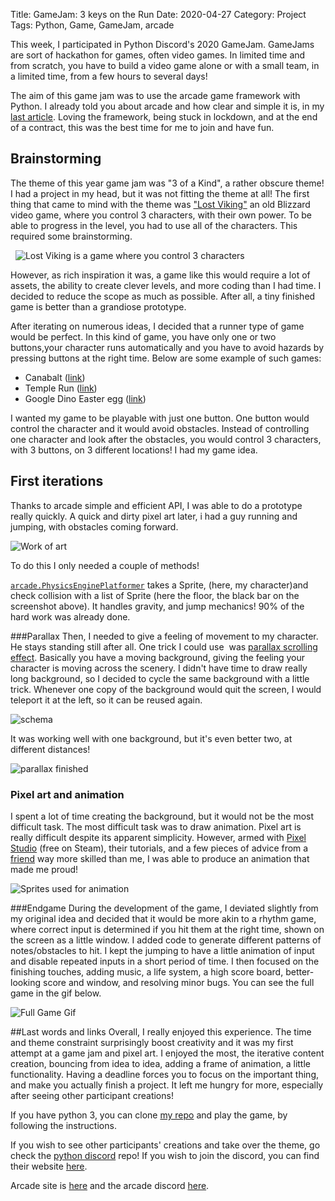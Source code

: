 Title: GameJam: 3 keys on the Run
Date: 2020-04-27
Category: Project
Tags: Python, Game, GameJam, arcade

This week, I participated in Python Discord's 2020 GameJam. GameJams are sort of hackathon for games, often video games.
In limited time and from scratch, you have to build a video game alone or with a small team, in a limited 
time, from a few hours to several days!

The aim of this game jam was to use the arcade game framework with Python. I already told you about arcade and how clear
and simple it is, in my [last article]({filename}/MineSweeper_Sunday.md). Loving the framework, being stuck in lockdown, 
and at the end of a contract, this was the best time for me to join and have fun. 

## Brainstorming
The theme of this year game jam was "3 of a Kind", a rather obscure theme! I had a project in my head, but it was not 
fitting the theme at all! The first thing that came to mind with the theme was 
["Lost Viking"](https://en.wikipedia.org/wiki/The_Lost_Vikings) an old Blizzard video game, where you control 3 characters,
with their own power. To be able to progress in the level, you had to use all of the characters. This required some brainstorming.

 
![Lost Viking is a game where you control 3 characters](https://main.judgehype.com/images/froala/2019/04/1554232974_6.jpg)

However, as rich inspiration it was, a game like this would require a lot of assets, the ability to create clever levels,
and more coding than I had time. I decided to reduce the scope as much as possible. After all, a tiny finished game is
better than a grandiose prototype.

After iterating on numerous ideas, I decided that a runner type of game would be perfect. In this kind of game, you have
 only one or two buttons,your character runs automatically and you have to avoid hazards by pressing buttons at
the right time. Below are some example of such games:
- Canabalt ([link](http://canabalt.com/))
- Temple Run ([link](https://play.google.com/store/apps/details?id=com.imangi.templerun&hl=en))
- Google Dino Easter egg ([link](https://www.omgchrome.com/list-google-chrome-easter-eggs/)) 

I wanted my game to be playable with just one button. One button would control the character and it would avoid obstacles.
Instead of controlling one character and look after the obstacles, you would control 3 characters, with 3 buttons, 
on 3 different locations! I had my game idea. 

## First iterations
Thanks to arcade simple and efficient API, I was able to do a prototype really quickly. A quick and dirty pixel art later, 
i had a guy running and jumping, with obstacles coming forward.

![Work of art]({filename}/image/GameDev1.gif)

To do this I only needed a couple of methods!


[`arcade.PhysicsEnginePlatformer`](https://arcade.academy/_modules/arcade/physics_engines.html) takes a Sprite, 
(here, my character)and check collision with a list of Sprite (here the floor, the black bar on the screenshot above).
It handles gravity, and jump mechanics! 90% of the hard work was already done. 

###Parallax
Then, I needed to give a feeling of movement to my character. He stays standing still after all. One trick I could use 
was [parallax scrolling effect](https://en.wikipedia.org/wiki/Parallax_scrolling). Basically you have a moving background,
giving the feeling your character is moving across the scenery. I didn't have time to draw really long background, 
so I decided to cycle the same background with a little trick. Whenever one copy of the background would quit the screen, 
I would teleport it at the left, so it can be reused again.
 

![schema]({filename}/image/GameDev2.png)
  

It was working well with one background, but it's even better two, at different distances!
 

![parallax finished]({filename}/image/GameDev3.gif)


### Pixel art and animation
I spent a lot of time creating the background, but it would not be the most difficult task. The most difficult task was
to draw animation. Pixel art is really difficult despite its apparent simplicity. However, armed with 
[Pixel Studio](https://store.steampowered.com/app/1204050/Pixel_Studio_for_pixel_art/)
(free on Steam), their tutorials, and a few pieces of advice from a [friend](https://twitter.com/Fe_nris) way more skilled
than me, I was able to produce an animation that made me proud! 
 

![Sprites used for animation]({filename}/image/GameDev4.png)


###Endgame
During the development of the game, I deviated slightly from my original idea and decided that it would be more akin to 
a rhythm game, where correct input is determined if you hit them at the right time, shown on the screen as a little window.
I added code to generate different patterns of notes/obstacles to hit. I kept the jumping to have a little animation of 
input and disable repeated inputs in a short period of time. I then focused on the finishing touches, adding music, 
a life system, a high score board, better-looking score and window, and resolving minor bugs. You can see the full game
in the gif below.

![Full Game Gif]({filename}/image/GameDev5.gif)

##Last words and links
Overall, I really enjoyed this experience. The time and theme constraint surprisingly boost creativity and it was my 
first attempt at a game jam and pixel art. I enjoyed the most, the iterative content creation, bouncing from idea to idea, 
adding a frame of animation, a little functionality. Having a deadline forces you to focus on the important thing, and 
make you actually finish a project. It left me hungry for more, especially after seeing other participant
creations! 

If you have python 3, you can clone [my repo](https://github.com/Elesh-Norn/game-jam-2020) and play the game,
by following the instructions. 

If you wish to see other participants' creations and take over the theme, go check the
[python discord](https://github.com/python-discord/game-jam-2020) repo! If you wish to join the discord, you can find
their website [here](https://pythondiscord.com/).

Arcade site is [here](https://arcade.academy/) and the arcade discord [here](https://discord.gg/ZjGDqMp).
